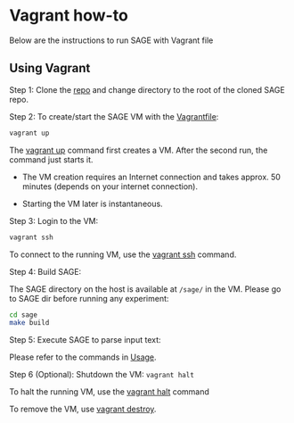 # Vagrant how-to
Below are the instructions to run SAGE with Vagrant file

## Using Vagrant
Step 1: Clone the [repo](https://github.com/USC-NSL/sage) and change directory to the root of the cloned SAGE repo.

Step 2: To create/start the SAGE VM with the [Vagrantfile](/Vagrantfile):
```sh
vagrant up
```

The [vagrant up](https://www.vagrantup.com/docs/cli/up) command first creates a VM. After the second run, the command just starts it.

* The VM creation requires an Internet connection and takes approx. 50 minutes (depends on your internet connection).

* Starting the VM later is instantaneous.

Step 3: Login to the VM: 
```sh
vagrant ssh
```

To connect to the running VM, use the [vagrant ssh](https://www.vagrantup.com/docs/cli/ssh) command.

Step 4: Build SAGE:

The SAGE directory on the host is available at `/sage/` in the VM. Please go to SAGE dir before running any experiment:
```sh
cd sage
make build
```
Step 5: Execute SAGE to parse input text:

Please refer to the commands in [Usage](#Usage).

Step 6 (Optional): Shutdown the VM: 
`vagrant halt`

To halt the running VM, use the [vagrant halt](https://www.vagrantup.com/docs/cli/halt) command

To remove the VM, use [vagrant destroy](https://www.vagrantup.com/docs/cli/destroy).

